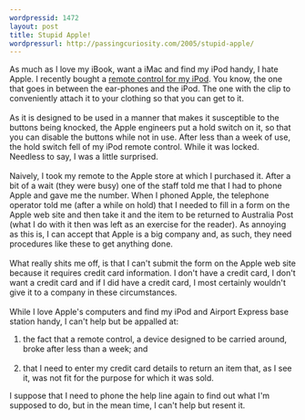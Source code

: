 ```yaml
--- 
wordpressid: 1472
layout: post
title: Stupid Apple!
wordpressurl: http://passingcuriosity.com/2005/stupid-apple/
---
```

As much as I love my iBook, want a iMac and find my iPod handy, I hate Apple. I recently bought a <a href="http://store.apple.com/1-800-MY-APPLE/WebObjects/AppleStore.woa/72703/wo/NQ5mkcimnHtZ2vNjbMnFcx2NBju/1.0.0.11.1.0.6.9.3.19.0.1.0.1.1.1.1.0.3">remote control for my iPod</a>. You know, the one that goes in between the ear-phones and the iPod. The one with the clip to conveniently attach it to your clothing so that you can get to it.<br /><br />As it is designed to be used in a manner that makes it susceptible to the buttons being knocked, the Apple engineers put a hold switch on it, so that you can disable the buttons while not in use. After less than a week of use, the hold switch fell of my iPod remote control. While it was locked. Needless to say, I was a little surprised.<br /><br />Naively, I took my remote to the Apple store at which I purchased it. After a bit of a wait (they were busy) one of the staff told me that I had to phone Apple and gave me the number. When I phoned Apple, the telephone operator told me (after a while on hold) that I needed to fill in a form on the Apple web site and then take it and the item to be returned to Australia Post (what I do with it then was left as an exercise for the reader). As annoying as this is, I can accept that Apple is a big company and, as such, they need procedures like these to get anything done.<br /><br />What really shits me off, is that I can't submit the form on the Apple web site because it requires credit card information. I don't have a credit card, I don't want a credit card and if I did have a credit card, I most certainly wouldn't give it to a company in these circumstances.<br /><br />While I love Apple's computers and find my iPod and Airport Express base station handy, I can't help but be appalled at:<ol><li> the fact that a remote control, a device designed to be carried around, broke after less than a week; and</li><br /><li>that I need to enter my credit card details to return an item that, as I see it, was not fit for the purpose for which it was sold.</li></ol>I suppose that I need to phone the help line again to find out what I'm supposed to do, but in the mean time, I can't help but resent it.

